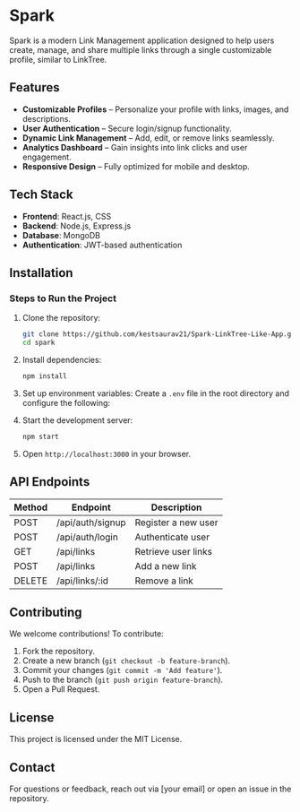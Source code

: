 # Spark

Spark is a modern Link Management application designed to help users create, manage, and share multiple links through a single customizable profile, similar to LinkTree.

## Features
- **Customizable Profiles** – Personalize your profile with links, images, and descriptions.
- **User Authentication** – Secure login/signup functionality.
- **Dynamic Link Management** – Add, edit, or remove links seamlessly.
- **Analytics Dashboard** – Gain insights into link clicks and user engagement.
- **Responsive Design** – Fully optimized for mobile and desktop.

## Tech Stack
- **Frontend**: React.js,  CSS
- **Backend**: Node.js, Express.js
- **Database**: MongoDB
- **Authentication**: JWT-based authentication

## Installation



### Steps to Run the Project
1. Clone the repository:
   ```sh
   git clone https://github.com/kestsaurav21/Spark-LinkTree-Like-App.git
   cd spark
   ```

2. Install dependencies:
   ```sh
   npm install
   ```

3. Set up environment variables:
   Create a `.env` file in the root directory and configure the following:
   

4. Start the development server:
   ```sh
   npm start
   ```

5. Open `http://localhost:3000` in your browser.

## API Endpoints
| Method | Endpoint         | Description                |
|--------|----------------|----------------------------|
| POST   | /api/auth/signup | Register a new user       |
| POST   | /api/auth/login  | Authenticate user         |
| GET    | /api/links       | Retrieve user links       |
| POST   | /api/links       | Add a new link            |
| DELETE | /api/links/:id   | Remove a link             |

## Contributing
We welcome contributions! To contribute:
1. Fork the repository.
2. Create a new branch (`git checkout -b feature-branch`).
3. Commit your changes (`git commit -m 'Add feature'`).
4. Push to the branch (`git push origin feature-branch`).
5. Open a Pull Request.

## License
This project is licensed under the MIT License.

## Contact
For questions or feedback, reach out via [your email] or open an issue in the repository.
